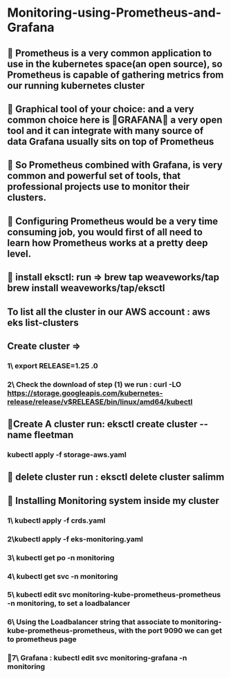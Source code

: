 # Monitoring-using-Prometheus-and-Grafana

## 🍎 Prometheus is a very common application to use in the kubernetes space(an open source), so Prometheus is capable of gathering metrics from our running kubernetes cluster

## 🍎 Graphical tool of your choice: and a very common choice here is 🍉GRAFANA🍉 a very open tool and it can integrate with many source of data Grafana usually sits on top of Prometheus

## 🍎 So Prometheus combined with Grafana, is very common and powerful set of tools, that professional projects use to monitor their clusters.

## 🍎 Configuring Prometheus would be a very time consuming job, you would first of all need to learn how Prometheus works at a pretty deep level.

## 🍎 install eksctl: run => brew tap weaveworks/tap brew install weaveworks/tap/eksctl

## To list all the cluster in our AWS account : aws eks list-clusters

## Create cluster =>

### 1\ export RELEASE=1.25 .0

### 2\ Check the download of step (1) we run : curl -LO https://storage.googleapis.com/kubernetes-release/release/v$RELEASE/bin/linux/amd64/kubectl

## 🍎Create A cluster run: eksctl create cluster --name fleetman

### kubectl apply -f storage-aws.yaml

## 🍎 delete cluster run : eksctl delete cluster salimm

## 🍎 Installing Monitoring system inside my cluster

### 1\ kubectl apply -f crds.yaml

### 2\kubectl apply -f eks-monitoring.yaml

### 3\ kubectl get po -n monitoring

### 4\ kubectl get svc -n monitoring

### 5\ kubectl edit svc monitoring-kube-prometheus-prometheus -n monitoring, to set a loadbalancer

### 6\ Using the Loadbalancer string that associate to monitoring-kube-prometheus-prometheus, with the port 9090 we can get to prometheus page

### 🍎7\ Grafana : kubectl edit svc monitoring-grafana -n monitoring
